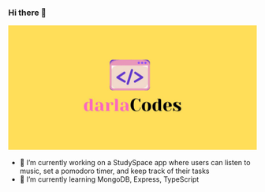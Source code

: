 ### Hi there 👋

![My Image](githubbanner.jpg)

- 🔭 I’m currently working on a StudySpace app where users can listen to music, set a pomodoro timer, and keep track of their tasks
- 🌱 I’m currently learning MongoDB, Express, TypeScript 



<!--
**darlacodes19/darlacodes19** is a ✨ _special_ ✨ repository because its `README.md` (this file) appears on your GitHub profile.

Here are some ideas to get you started:

- 🔭 I’m currently working on ...
- 🌱 I’m currently learning ...
- 👯 I’m looking to collaborate on ...
- 🤔 I’m looking for help with ...
- 💬 Ask me about ...
- 📫 How to reach me: ...
- 😄 Pronouns: ...
- ⚡ Fun fact: ...
-->
